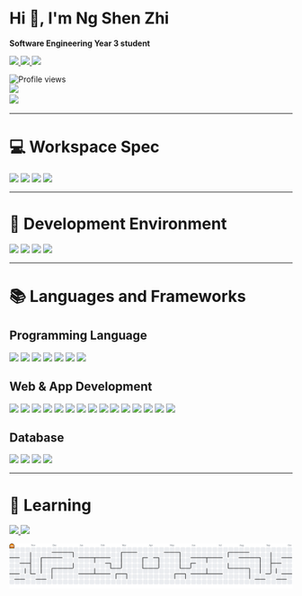 <h1>Hi 👋, I'm Ng Shen Zhi</h1>   
<p><b>Software Engineering Year 3 student</b></p>
<p>
  <a href="https://ngshenzhi.vercel.app/" target="blank">
    <img src="https://img.shields.io/badge/NG SHEN ZHI-000000?style=for-the-badge&logo=About.me&logoColor=white" />
  </a>
  <a href="https://www.linkedin.com/in/ngshenzhi/" target="blank">
    <img src="https://img.shields.io/badge/ngshenzhi-%230077B5.svg?style=for-the-badge&logo=linkedin&logoColor=white" />
  </a>
  <a href="https://mail.google.com/mail/u/0/?fs=1&tf=cm&source=mailto&to=ngshenzhiwork@gmail.com" target="blank">
    <img src="https://img.shields.io/badge/ngshenzhiwork@gmail.com-D14836?style=for-the-badge&logo=gmail&logoColor=white" />
  </a>
</p>

<div>
  <img src="https://komarev.com/ghpvc/?username=ObsCure9277&style=for-the-badge" alt="Profile views"/>
</div>

<a href="https://github.com/anuraghazra/github-readme-stats">
  <img height="200" src="https://github-readme-stats.vercel.app/api?username=ObsCure9277&theme=radical&hide=issues,contribs"/>
</a>
<br/>
<a href="https://github.com/anuraghazra/convoychat">
   <img height="200" src="https://github-readme-stats.vercel.app/api/top-langs?username=ObsCure9277&layout=compact&langs_count=8&card_width=450&theme=radical&exclude_repo=TARUMT-RSW-2325" />
</a>

---
<h1>💻 Workspace Spec</h1>
<p>
  <img src="https://img.shields.io/badge/asus%20laptop-000000?style=for-the-badge&logo=asus&logoColor=white" />
  <img src="https://img.shields.io/badge/Intel%20Core_i5_12th-0071C5?style=for-the-badge&logo=intel&logoColor=white" />
  <img src="https://img.shields.io/badge/NVIDIA-GTX3050-76B900?style=for-the-badge&logo=nvidia&logoColor=white" />
  <img src="https://img.shields.io/badge/RAM-16GB-007DB8?style=for-the-badge&logo=&logoColor=white" />
</p>

---
<h1>🔨 Development Environment</h1>
<p>
  <img src="https://img.shields.io/badge/Visual_Studio_Code-0078D4?style=for-the-badge&logo=visual%20studio%20code&logoColor=white" />
  <img src="https://img.shields.io/badge/Visual_Studio-5C2D91?style=for-the-badge&logo=visual%20studio&logoColor=white" />
  <img src="https://img.shields.io/badge/Android_Studio-3DDC84?style=for-the-badge&logo=android-studio&logoColor=white" />
  <img src="https://img.shields.io/badge/windows%20terminal-4D4D4D?style=for-the-badge&logo=windows%20terminal&logoColor=white" />
  
</p>

---
<h1>📚 Languages and Frameworks</h1>
<h2>Programming Language</h2> 
<p>
  <img src="https://img.shields.io/badge/Dart-0175C2?style=for-the-badge&logo=dart&logoColor=white" />
  <img src="https://img.shields.io/badge/JavaScript-323330?style=for-the-badge&logo=javascript&logoColor=F7DF1E" />
  <img src="https://img.shields.io/badge/TypeScript-007ACC?style=for-the-badge&logo=typescript&logoColor=white" />
  <img src="https://img.shields.io/badge/java-%23ED8B00.svg?style=for-the-badge&logo=openjdk&logoColor=white" />
  <img src="https://img.shields.io/badge/python-3670A0?style=for-the-badge&logo=python&logoColor=ffdd54"/>
  <img src="https://img.shields.io/badge/C%2B%2B-00599C?style=for-the-badge&logo=c%2B%2B&logoColor=white" />
  <img src="https://img.shields.io/badge/C%23-5C2D91?style=for-the-badge&logo=csharp&logoColor=white"/>
</p>
<h2>Web & App Development</h2> 
<p>
  <img src="https://img.shields.io/badge/Amazon_Web_Services-FF9900?style=for-the-badge&logo=amazonwebservices&logoColor=white" />
  <img src="https://img.shields.io/badge/HTML5-E34F26?style=for-the-badge&logo=html5&logoColor=white" />
  <img src="https://img.shields.io/badge/CSS3-1572B6?style=for-the-badge&logo=css3&logoColor=white"/>
  <img src="https://img.shields.io/badge/Tailwind_CSS-38B2AC?style=for-the-badge&logo=tailwind-css&logoColor=white" />
  <img src="https://img.shields.io/badge/React-20232A?style=for-the-badge&logo=react&logoColor=61DAFB" />
  <img src="https://img.shields.io/badge/next%20js-000000?style=for-the-badge&logo=nextdotjs&logoColor=white" />
  <img src="https://img.shields.io/badge/ThreeJs-black?style=for-the-badge&logo=three.js&logoColor=white" />
  <img src="https://img.shields.io/badge/d3%20js-F9A03C?style=for-the-badge&logo=d3.js&logoColor=white" />
  <img src="https://img.shields.io/badge/Flutter-02569B?style=for-the-badge&logo=flutter&logoColor=white" />
  <img src="https://img.shields.io/badge/npm-CB3837?style=for-the-badge&logo=npm&logoColor=white" />
  <img src="https://img.shields.io/badge/GIT-E44C30?style=for-the-badge&logo=git&logoColor=white" />
  <img src="https://img.shields.io/badge/Vercel-000000?style=for-the-badge&logo=vercel&logoColor=white" />
  <img src="https://img.shields.io/badge/Netlify-00C7B7?style=for-the-badge&logo=netlify&logoColor=white" />
  <img src="https://img.shields.io/badge/Canva-%2300C4CC.svg?&style=for-the-badge&logo=Canva&logoColor=white" />
  <img src="https://img.shields.io/badge/Figma-F24E1E?style=for-the-badge&logo=figma&logoColor=white" />
</p>
<h2>Database</h2>
<p>
  <img src="https://img.shields.io/badge/MySQL-005C84?style=for-the-badge&logo=mysql&logoColor=white" />
  <img src="https://img.shields.io/badge/firebase-ffca28?style=for-the-badge&logo=firebase&logoColor=black" />
  <img src="https://img.shields.io/badge/Cloudinary-3448C5?style=for-the-badge&logo=Cloudinary&logoColor=white" />
  <img src="https://img.shields.io/badge/Supabase-000000?style=for-the-badge&logo=supabase&logoColor=34B278" />
</p>

---
<h1>📖 Learning</h1>
<p>
  <a href="https://codepen.io/Ng-Shen-Zhi" target="blank">
    <img src="https://img.shields.io/badge/Codepen-000000?style=for-the-badge&logo=codepen&logoColor=white" />
  </a>
  <a href="https://www.freecodecamp.org/obscure1227" target="blank">
    <img src="https://img.shields.io/badge/freecodecamp-27273D?style=for-the-badge&logo=freecodecamp&logoColor=white" />
  </a>
</p>

<picture>
  <source media="(prefers-color-scheme: dark)" srcset="https://raw.githubusercontent.com/ObsCure9277/ObsCure9277/output/pacman-contribution-graph-dark.svg">
  <img alt="pacman contribution graph" src="https://raw.githubusercontent.com/ObsCure9277/ObsCure9277/output/pacman-contribution-graph.svg">
</picture>

###


